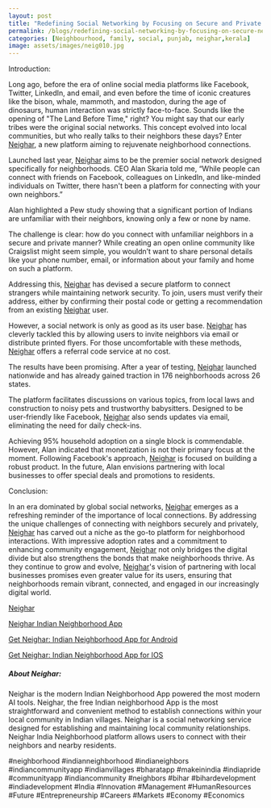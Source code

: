 ```yaml
---
layout: post
title: "Redefining Social Networking by Focusing on Secure and Private Neighborhood Connections in an Era Dominated by Global Platforms"
permalink: /blogs/redefining-social-networking-by-focusing-on-secure-neighborhood-connections
categories: [Neighbourhood, family, social, punjab, neighar,kerala]
image: assets/images/neig010.jpg
---
```



Introduction:

Long ago, before the era of online social media platforms like Facebook, Twitter, LinkedIn, and email, and even before the time of iconic creatures like the bison, whale, mammoth, and mastodon, during the age of dinosaurs, human interaction was strictly face-to-face. Sounds like the opening of "The Land Before Time," right? You might say that our early tribes were the original social networks. This concept evolved into local communities, but who really talks to their neighbors these days? Enter [Neighar](https://neighar.com/download), a new platform aiming to rejuvenate neighborhood connections.

Launched last year, [Neighar](https://neighar.com/download) aims to be the premier social network designed specifically for neighborhoods. CEO Alan Skaria told me, “While people can connect with friends on Facebook, colleagues on LinkedIn, and like-minded individuals on Twitter, there hasn't been a platform for connecting with your own neighbors.”

Alan highlighted a Pew study showing that a significant portion of Indians are unfamiliar with their neighbors, knowing only a few or none by name.

The challenge is clear: how do you connect with unfamiliar neighbors in a secure and private manner? While creating an open online community like Craigslist might seem simple, you wouldn’t want to share personal details like your phone number, email, or information about your family and home on such a platform.

Addressing this, [Neighar](https://neighar.com/download) has devised a secure platform to connect strangers while maintaining network security. To join, users must verify their address, either by confirming their postal code or getting a recommendation from an existing [Neighar](https://neighar.com/download) user.

However, a social network is only as good as its user base. [Neighar](https://neighar.com/download) has cleverly tackled this by allowing users to invite neighbors via email or distribute printed flyers. For those uncomfortable with these methods, [Neighar](https://neighar.com/download) offers a referral code service at no cost.

The results have been promising. After a year of testing, [Neighar](https://neighar.com/download) launched nationwide and has already gained traction in 176 neighborhoods across 26 states.

The platform facilitates discussions on various topics, from local laws and construction to noisy pets and trustworthy babysitters. Designed to be user-friendly like Facebook, [Neighar](https://neighar.com/download) also sends updates via email, eliminating the need for daily check-ins.

Achieving 95% household adoption on a single block is commendable. However, Alan indicated that monetization is not their primary focus at the moment. Following Facebook's approach, [Neighar](https://neighar.com/download) is focused on building a robust product. In the future, Alan envisions partnering with local businesses to offer special deals and promotions to residents.

Conclusion:

In an era dominated by global social networks, [Neighar](https://neighar.com/download) emerges as a refreshing reminder of the importance of local connections. By addressing the unique challenges of connecting with neighbors securely and privately, [Neighar](https://neighar.com/download) has carved out a niche as the go-to platform for neighborhood interactions. With impressive adoption rates and a commitment to enhancing community engagement, [Neighar](https://neighar.com/download) not only bridges the digital divide but also strengthens the bonds that make neighborhoods thrive. As they continue to grow and evolve, [Neighar](https://neighar.com/download)'s vision of partnering with local businesses promises even greater value for its users, ensuring that neighborhoods remain vibrant, connected, and engaged in our increasingly digital world.

[Neighar](https://www.neighar.com)

[Neighar Indian Neighborhood App](https://neighar.com/download)

[Get Neighar: Indian Neighborhood App for Android](https://play.google.com/store/apps/details?id=com.neighar.app)

[Get Neighar: Indian Neighborhood App for IOS](https://apps.apple.com/us/app/neighar-india-neighborhood-app/id6471035218)

##### About Neighar:

Neighar is the modern Indian Neighborhood App powered the most modern AI tools. Neighar, the free Indian neighborhood App is the most straightforward and convenient method to establish connections within your local community in Indian villages. Neighar is a social networking service designed for establishing and maintaining local community relationships. Neighar India Neighborhood platform allows users to connect with their neighbors and nearby residents.

#neighborhood #indianneighborhood #indianeighbors #indiancommunityapp #indianvillages #bharatapp #makeinindia #indiapride #communityapp #indiancommunity #neighbors #bihar #bihardevelopment #indiadevelopment #India #Innovation #Management #HumanResources #Future #Entrepreneurship #Careers #Markets #Economy #Economics